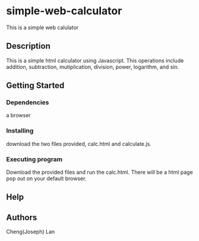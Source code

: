 # simple-web-calculator
This is a simple web calulator

## Description

This is a simple html calculator using Javascript. This operations include addition, subtraction, mutiplication, division, power, logarithm, and sin. 

## Getting Started

### Dependencies

a browser

### Installing

download the two files provided, calc.html and calculate.js. 

### Executing program

Download the provided files and run the calc.html. There will be a html page pop out on your default browser.

## Help



## Authors

Cheng(Joseph) Lan
